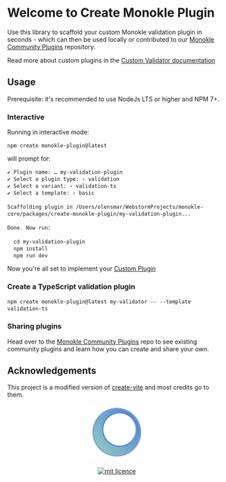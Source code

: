 # Welcome to Create Monokle Plugin

Use this library to scaffold your custom Monokle validation plugin in seconds - which can then 
be used locally or contributed to our [Monokle Community Plugins](https://github.com/kubeshop/monokle-community-plugins) repository. 

Read more about custom plugins in the [Custom Validator documentation](../validation/docs/custom-plugins.md)

## Usage

Prerequisite: it's recommended to use NodeJs LTS or higher and NPM 7+.

### Interactive

Running in interactive mode:

```shell
npm create monokle-plugin@latest
```

will prompt for:

```shell
✔ Plugin name: … my-validation-plugin
✔ Select a plugin type: › validation
✔ Select a variant: › validation-ts
✔ Select a template: › basic

Scaffolding plugin in /Users/olensmar/WebstormProjects/monokle-core/packages/create-monokle-plugin/my-validation-plugin...

Done. Now run:

  cd my-validation-plugin
  npm install
  npm run dev
```

Now you're all set to implement your [Custom Plugin](../validation/docs/custom-plugins.md)

### Create a TypeScript validation plugin

```
npm create monokle-plugin@latest my-validator -- --template validation-ts
```

### Sharing plugins

Head over to the [Monokle Community Plugins](https://github.com/kubeshop/monokle-community-plugins) repo to see existing
community plugins and learn how you can create and share your own.

## Acknowledgements

This project is a modified version of [create-vite](https://github.com/vitejs/vite/tree/main/packages/create-vite) and 
most credits go to them.

<p align="center">
  <img src="docs/images/large-icon-256.png" alt="Monokle Logo" width="128" height="128"/>
</p>

<p align="center">
  <a href="https://github.com/kubeshop/monokle-core/tree/main/packages/validation">
    <img title="mit licence" src="https://img.shields.io/badge/License-MIT-yellow.svg"/>
  </a>
</p>
